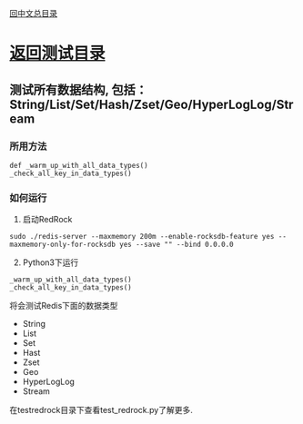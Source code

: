 [回中文总目录](menu_cn.md) 

# [返回测试目录](test_cn.md)

## 测试所有数据结构, 包括：String/List/Set/Hash/Zset/Geo/HyperLogLog/Stream

### 所用方法

```
def _warm_up_with_all_data_types()
_check_all_key_in_data_types()
```

### 如何运行
1. 启动RedRock
```
sudo ./redis-server --maxmemory 200m --enable-rocksdb-feature yes --maxmemory-only-for-rocksdb yes --save "" --bind 0.0.0.0
```
2. Python3下运行
```
_warm_up_with_all_data_types()
_check_all_key_in_data_types()
```
将会测试Redis下面的数据类型
* String
* List
* Set
* Hast
* Zset
* Geo
* HyperLogLog
* Stream

在testredrock目录下查看test_redrock.py了解更多.
